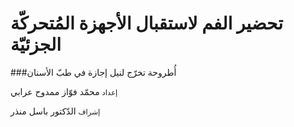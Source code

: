 تحضير الفم لاستقبال الأجهزة المُتحركّة الجزئيّة
==================================
###أُطروحة تخرّج لنيل إجازة في طبّ الأسنان

<small>إعداد</small>
محمّد فوّاز ممدوح عرابي

<small>إشراف</small>
الدّكتور باسل منذر
